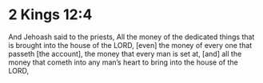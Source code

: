# 2 Kings 12:4

And Jehoash said to the priests, All the money of the dedicated things that is brought into the house of the LORD, [even] the money of every one that passeth [the account], the money that every man is set at, [and] all the money that cometh into any man’s heart to bring into the house of the LORD,